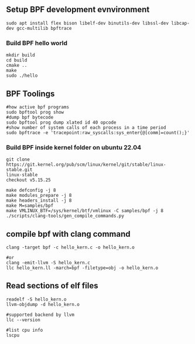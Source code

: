 ## Setup BPF development evnvironment
```shell
sudo apt install flex bison libelf-dev binutils-dev libssl-dev libcap-dev gcc-multilib bpftrace
```
### Build BPF hello world
```shell
mkdir build
cd build
cmake ..
make
sudo ./hello
```
## BPF Toolings
```shell
#how active bpf programs
sudo bpftool prog show 
#dump bpf bytecode
sudo bpftool prog dump xlated id 40 opcode
#show number of system calls of each process in a time period
sudo bpftrace -e 'tracepoint:raw_syscalls:sys_enter{@[comm]=count();}'

```
### Build BPF inside kernel folder on ubuntu 22.04
```shell
git clone https://git.kernel.org/pub/scm/linux/kernel/git/stable/linux-stable.git
linux-stable
checkout v5.15.25

make defconfig -j 8
make modules_prepare -j 8
make headers_install -j 8
make M=samples/bpf
make VMLINUX_BTF=/sys/kernel/btf/vmlinux -C samples/bpf -j 8
./scripts/clang-tools/gen_compile_commands.py
```

## compile bpf with clang command
```shell
clang -target bpf -c hello_kern.c -o hello_kern.o

#or
clang -emit-llvm -S hello_kern.c
llc hello_kern.ll -march=bpf -filetype=obj -o hello_kern.o

```

## Read sections of elf files
```shell
readelf -S hello_kern.o
llvm-objdump -d hello_kern.o

#supported backend by llvm
llc --version

#list cpu info
lscpu
```